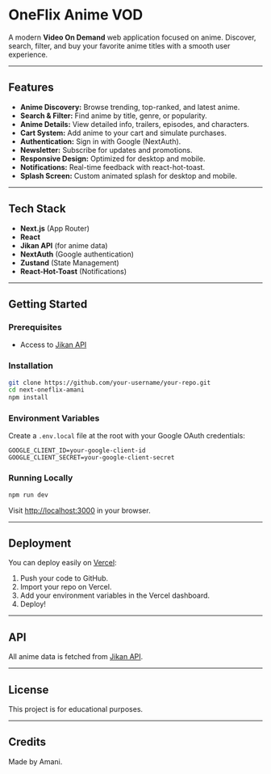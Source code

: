 # OneFlix Anime VOD

A modern **Video On Demand** web application focused on anime. Discover, search, filter, and buy your favorite anime titles with a smooth user experience.

---

## Features

- **Anime Discovery:** Browse trending, top-ranked, and latest anime.
- **Search & Filter:** Find anime by title, genre, or popularity.
- **Anime Details:** View detailed info, trailers, episodes, and characters.
- **Cart System:** Add anime to your cart and simulate purchases.
- **Authentication:** Sign in with Google (NextAuth).
- **Newsletter:** Subscribe for updates and promotions.
- **Responsive Design:** Optimized for desktop and mobile.
- **Notifications:** Real-time feedback with react-hot-toast.
- **Splash Screen:** Custom animated splash for desktop and mobile.

---

## Tech Stack

- **Next.js** (App Router)
- **React**
- **Jikan API** (for anime data)
- **NextAuth** (Google authentication)
- **Zustand** (State Management)
- **React-Hot-Toast** (Notifications)

---

## Getting Started

### Prerequisites

- Access to [Jikan API](https://jikan.moe/)

### Installation

```bash
git clone https://github.com/your-username/your-repo.git
cd next-oneflix-amani
npm install
```

### Environment Variables

Create a `.env.local` file at the root with your Google OAuth credentials:

```
GOOGLE_CLIENT_ID=your-google-client-id
GOOGLE_CLIENT_SECRET=your-google-client-secret
```

### Running Locally

```bash
npm run dev
```

Visit [http://localhost:3000](http://localhost:3000) in your browser.

---

## Deployment

You can deploy easily on [Vercel](https://vercel.com/):

1. Push your code to GitHub.
2. Import your repo on Vercel.
3. Add your environment variables in the Vercel dashboard.
4. Deploy!

---

## API

All anime data is fetched from [Jikan API](https://jikan.moe/).  

---

## License

This project is for educational purposes.

---

## Credits

Made by Amani.